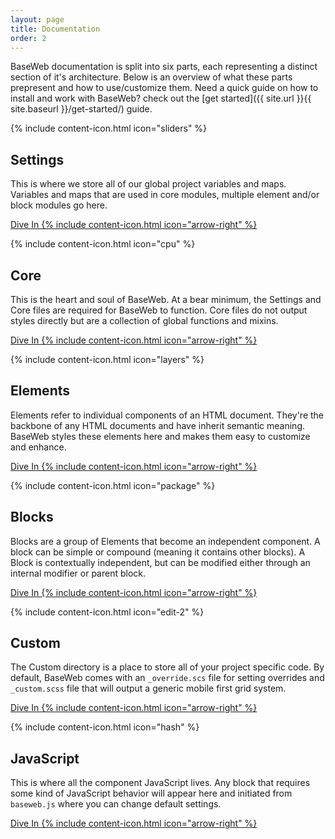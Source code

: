 ```yaml
---
layout: page
title: Documentation
order: 2
---
```


BaseWeb documentation is split into six parts, each representing a distinct section of it's architecture. Below is an overview of what these parts prepresent and how to use/customize them. Need a quick guide on how to install and work with BaseWeb? check out the [get started]({{ site.url }}{{ site.baseurl }}/get-started/) guide.

<div class="widget-list">

  <div class="widget widget-featured card">
    <div class="widget-icon">
      {% include content-icon.html icon="sliders" %}
    </div>
    <div class="widget-content">
      <h2>Settings</h2>
      <p>This is where we store all of our global project variables and maps. Variables and maps that are used in core modules, multiple element and/or block modules go here.</p>
      <p><a href="{{ site.url }}{{ site.baseurl }}/docs/settings/palette/" class="button button-icon-right primary small">Dive In {% include content-icon.html icon="arrow-right" %}</a></p>
    </div>
  </div>

  <div class="widget widget-featured card">
    <div class="widget-icon">
      {% include content-icon.html icon="cpu" %}
    </div>
    <div class="widget-content">
      <h2>Core</h2>
      <p>This is the heart and soul of BaseWeb. At a bear minimum, the Settings and Core files are required for BaseWeb to function. Core files do not output styles directly but are a collection of global functions and mixins.</p>
      <p><a href="{{ site.url }}{{ site.baseurl }}/docs/core/functions/" class="button button-icon-right primary small">Dive In {% include content-icon.html icon="arrow-right" %}</a></p>
    </div>
  </div>

  <div class="widget widget-featured card">
    <div class="widget-icon">
      {% include content-icon.html icon="layers" %}
    </div>
    <div class="widget-content">
      <h2>Elements</h2>
      <p>Elements refer to individual components of an HTML document. They're the backbone of any HTML documents and have inherit semantic meaning. BaseWeb styles these elements here and makes them easy to customize and enhance.</p>
      <p><a href="{{ site.url }}{{ site.baseurl }}/docs/elements/base/" class="button button-icon-right primary small">Dive In {% include content-icon.html icon="arrow-right" %}</a></p>
    </div>
  </div>

  <div class="widget widget-featured card">
    <div class="widget-icon">
      {% include content-icon.html icon="package" %}
    </div>
    <div class="widget-content">
      <h2>Blocks</h2>
      <p>Blocks are a group of Elements that become an independent component. A block can be simple or compound (meaning it contains other blocks). A Block is contextually independent, but can be modified either through an internal modifier or parent block.</p>
      <p><a href="{{ site.url }}{{ site.baseurl }}/docs/blocks/button-groups/" class="button button-icon-right primary small">Dive In {% include content-icon.html icon="arrow-right" %}</a></p>
    </div>
  </div>

  <div class="widget widget-featured card">
    <div class="widget-icon">
      {% include content-icon.html icon="edit-2" %}
    </div>
    <div class="widget-content">
      <h2>Custom</h2>
      <p>The Custom directory is a place to store all of your project specific code. By default, BaseWeb comes with an <code>_override.scs</code> file for setting overrides and <code>_custom.scss</code> file that will output a generic mobile first grid system.</p>
      <p><a href="{{ site.url }}{{ site.baseurl }}/docs/custom/" class="button button-icon-right primary small">Dive In {% include content-icon.html icon="arrow-right" %}</a></p>
    </div>
  </div>

  <div class="widget widget-featured card">
    <div class="widget-icon">
      {% include content-icon.html icon="hash" %}
    </div>
    <div class="widget-content">
      <h2>JavaScript</h2>
      <p>This is where all the component JavaScript lives. Any block that requires some kind of JavaScript behavior will appear here and initiated from <code>baseweb.js</code> where you can change default settings.</p>
      <p><a href="{{ site.url }}{{ site.baseurl }}/docs/javascript/" class="button button-icon-right primary small">Dive In {% include content-icon.html icon="arrow-right" %}</a></p>
    </div>
  </div>

</div>
